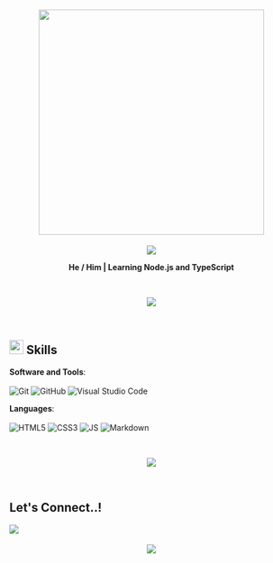 <!-- @format -->

<h1 align="center">
  <img src="https://www.pngplay.com/wp-content/uploads/5/Welcome-Download-Free-PNG.png" width="400">
</h1>

<p align="center">
  <a href="https://github.com/flame3301">
    <img src="https://readme-typing-svg.herokuapp.com?font=Time+New+Roman&color=cyan&size=25&center=true&vCenter=true&width=600&height=100&lines=Hey+Welcome+To+My+GitHub..&hearts;++;Flame+here+...;Active+Learner/Researcher;Love+to+learn+new+stuffs..<3">
  </a>
</p>

<p align="center">
  <b>He / Him | Learning Node.js and TypeScript</b>
</p>

<br>

<p align="center">
  <img src="https://user-images.githubusercontent.com/73097560/115834477-dbab4500-a447-11eb-908a-139a6edaec5c.gif">
</p>

<br>

## <img src="https://media2.giphy.com/media/QssGEmpkyEOhBCb7e1/giphy.gif?cid=ecf05e47a0n3gi1bfqntqmob8g9aid1oyj2wr3ds3mg700bl&rid=giphy.gif" width="25"><b> Skills</b>

<p align="center">

**Software and Tools**: <br /><br />
![Git](https://img.shields.io/badge/git-%23F05033.svg?style=for-the-badge&logo=git&logoColor=white)
![GitHub](https://img.shields.io/badge/github-%23121011.svg?style=for-the-badge&logo=github&logoColor=white)
![Visual Studio Code](https://img.shields.io/badge/VS%20CODE-0078d7.svg?style=for-the-badge&logo=visual-studio-code&logoColor=white)

**Languages**: <br /><br />
![HTML5](https://img.shields.io/badge/HTML5%20-%23E34F26.svg?style=for-the-badge&logo=html5&logoColor=white)
![CSS3](https://img.shields.io/badge/CSS%20-%231572B6.svg?style=for-the-badge&logo=css3&logoColor=white)
![JS](https://img.shields.io/badge/Nodejs%20-%23F7DF1E.svg?style=for-the-badge&logo=javascript&logoColor=black)
![Markdown](https://img.shields.io/badge/markdown-%23000000.svg?style=for-the-badge&logo=markdown&logoColor=white)

</p>

<br>

<p align="center">
  <img src="https://user-images.githubusercontent.com/73097560/115834477-dbab4500-a447-11eb-908a-139a6edaec5c.gif">
</p>

<br>

## <b> Let's Connect..!</b>

<a href="https://discord.gg/flare" target="_blank">
  <img src="https://img.shields.io/badge/discord-%234E5D94.svg?style=for-the-badge&logo=discord&logoColor=white" t=mail style="margin-bottom: 5px;" />
</a>

<p align="center">
  <img src="https://user-images.githubusercontent.com/73097560/115834477-dbab4500-a447-11eb-908a-139a6edaec5c.gif">
</p>
